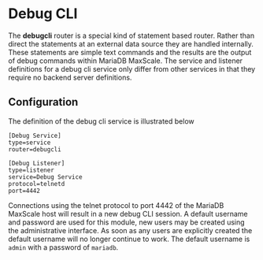 # Debug CLI

The **debugcli** router is a special kind of statement based router. Rather than direct the statements at an external data source they are handled internally. These statements are simple text commands and the results are the output of debug commands within MariaDB MaxScale. The service and listener definitions for a debug cli service only differ from other services in that they require no backend server definitions.

## Configuration

The definition of the debug cli service is illustrated below

```
[Debug Service]
type=service
router=debugcli

[Debug Listener]
type=listener
service=Debug Service
protocol=telnetd
port=4442
```

Connections using the telnet protocol to port 4442 of the MariaDB MaxScale host will result in a new debug CLI session. A default username and password are used for this module, new users may be created using the administrative interface. As soon as any users are explicitly created the default username will no longer continue to work. The default username is `admin` with a password of `mariadb`.
